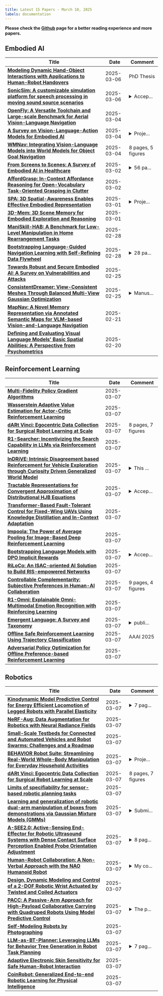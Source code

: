 ```yaml
---
title: Latest 15 Papers - March 10, 2025
labels: documentation
---
```

**Please check the [Github](https://github.com/zezhishao/MTS_Daily_ArXiv) page for a better reading experience and more papers.**

## Embodied AI
| **Title** | **Date** | **Comment** |
| --- | --- | --- |
| **[Modeling Dynamic Hand-Object Interactions with Applications to Human-Robot Handovers](http://arxiv.org/abs/2503.04879v1)** | 2025-03-06 | PhD Thesis |
| **[SonicSim: A customizable simulation platform for speech processing in moving sound source scenarios](http://arxiv.org/abs/2410.01481v2)** | 2025-03-06 | <details><summary>Accep...</summary><p>Accepted by ICLR 2025</p></details> |
| **[OpenFly: A Versatile Toolchain and Large-scale Benchmark for Aerial Vision-Language Navigation](http://arxiv.org/abs/2502.18041v3)** | 2025-03-04 |  |
| **[A Survey on Vision-Language-Action Models for Embodied AI](http://arxiv.org/abs/2405.14093v4)** | 2025-03-04 | <details><summary>Proje...</summary><p>Project page: https://github.com/yueen-ma/Awesome-VLA</p></details> |
| **[WMNav: Integrating Vision-Language Models into World Models for Object Goal Navigation](http://arxiv.org/abs/2503.02247v1)** | 2025-03-04 | 8 pages, 5 figures |
| **[From Screens to Scenes: A Survey of Embodied AI in Healthcare](http://arxiv.org/abs/2501.07468v3)** | 2025-03-02 | <details><summary>56 pa...</summary><p>56 pages, 11 figures, manuscript accepted by Information Fusion</p></details> |
| **[AffordGrasp: In-Context Affordance Reasoning for Open-Vocabulary Task-Oriented Grasping in Clutter](http://arxiv.org/abs/2503.00778v1)** | 2025-03-02 |  |
| **[SPA: 3D Spatial-Awareness Enables Effective Embodied Representation](http://arxiv.org/abs/2410.08208v3)** | 2025-03-01 | <details><summary>Proje...</summary><p>Project Page: https://haoyizhu.github.io/spa/</p></details> |
| **[3D-Mem: 3D Scene Memory for Embodied Exploration and Reasoning](http://arxiv.org/abs/2411.17735v4)** | 2025-03-01 |  |
| **[ManiSkill-HAB: A Benchmark for Low-Level Manipulation in Home Rearrangement Tasks](http://arxiv.org/abs/2412.13211v3)** | 2025-02-28 |  |
| **[Bootstrapping Language-Guided Navigation Learning with Self-Refining Data Flywheel](http://arxiv.org/abs/2412.08467v2)** | 2025-02-28 | <details><summary>28 pa...</summary><p>28 pages, Code and data are available at https://github.com/wz0919/VLN-SRDF</p></details> |
| **[Towards Robust and Secure Embodied AI: A Survey on Vulnerabilities and Attacks](http://arxiv.org/abs/2502.13175v2)** | 2025-02-25 |  |
| **[ConsistentDreamer: View-Consistent Meshes Through Balanced Multi-View Gaussian Optimization](http://arxiv.org/abs/2502.09278v3)** | 2025-02-25 | <details><summary>Manus...</summary><p>Manuscript accepted by Pattern Recognition Letters. Project Page: https://onatsahin.github.io/ConsistentDreamer/</p></details> |
| **[MapNav: A Novel Memory Representation via Annotated Semantic Maps for VLM-based Vision-and-Language Navigation](http://arxiv.org/abs/2502.13451v2)** | 2025-02-21 |  |
| **[Defining and Evaluating Visual Language Models' Basic Spatial Abilities: A Perspective from Psychometrics](http://arxiv.org/abs/2502.11859v2)** | 2025-02-20 |  |

## Reinforcement Learning
| **Title** | **Date** | **Comment** |
| --- | --- | --- |
| **[Multi-Fidelity Policy Gradient Algorithms](http://arxiv.org/abs/2503.05696v1)** | 2025-03-07 |  |
| **[Wasserstein Adaptive Value Estimation for Actor-Critic Reinforcement Learning](http://arxiv.org/abs/2501.10605v2)** | 2025-03-07 |  |
| **[dARt Vinci: Egocentric Data Collection for Surgical Robot Learning at Scale](http://arxiv.org/abs/2503.05646v1)** | 2025-03-07 | 8 pages, 7 figures |
| **[R1-Searcher: Incentivizing the Search Capability in LLMs via Reinforcement Learning](http://arxiv.org/abs/2503.05592v1)** | 2025-03-07 |  |
| **[InDRiVE: Intrinsic Disagreement based Reinforcement for Vehicle Exploration through Curiosity Driven Generalized World Model](http://arxiv.org/abs/2503.05573v1)** | 2025-03-07 | <details><summary>This ...</summary><p>This work has been submitted to IROS 2025 and is currently under review</p></details> |
| **[Tractable Representations for Convergent Approximation of Distributional HJB Equations](http://arxiv.org/abs/2503.05563v1)** | 2025-03-07 | <details><summary>Accep...</summary><p>Accepted to RLDM 2025</p></details> |
| **[Transformer-Based Fault-Tolerant Control for Fixed-Wing UAVs Using Knowledge Distillation and In-Context Adaptation](http://arxiv.org/abs/2411.02975v2)** | 2025-03-07 |  |
| **[Impoola: The Power of Average Pooling for Image-Based Deep Reinforcement Learning](http://arxiv.org/abs/2503.05546v1)** | 2025-03-07 |  |
| **[Bootstrapping Language Models with DPO Implicit Rewards](http://arxiv.org/abs/2406.09760v2)** | 2025-03-07 | <details><summary>Accep...</summary><p>Accepted in ICLR 2025</p></details> |
| **[RiLoCo: An ISAC-oriented AI Solution to Build RIS-empowered Networks](http://arxiv.org/abs/2503.05480v1)** | 2025-03-07 |  |
| **[Controllable Complementarity: Subjective Preferences in Human-AI Collaboration](http://arxiv.org/abs/2503.05455v1)** | 2025-03-07 | 9 pages, 4 figures |
| **[R1-Omni: Explainable Omni-Multimodal Emotion Recognition with Reinforcing Learning](http://arxiv.org/abs/2503.05379v1)** | 2025-03-07 |  |
| **[Emergent Language: A Survey and Taxonomy](http://arxiv.org/abs/2409.02645v2)** | 2025-03-07 | <details><summary>publi...</summary><p>published in Journal of Autonomous Agents and Multi-Agent Systems</p></details> |
| **[Offline Safe Reinforcement Learning Using Trajectory Classification](http://arxiv.org/abs/2412.15429v3)** | 2025-03-07 | AAAI 2025 |
| **[Adversarial Policy Optimization for Offline Preference-based Reinforcement Learning](http://arxiv.org/abs/2503.05306v1)** | 2025-03-07 |  |

## Robotics
| **Title** | **Date** | **Comment** |
| --- | --- | --- |
| **[Kinodynamic Model Predictive Control for Energy Efficient Locomotion of Legged Robots with Parallel Elasticity](http://arxiv.org/abs/2503.05666v1)** | 2025-03-07 | <details><summary>7 pag...</summary><p>7 pages, 6 figures. Accepted for publication at ICRA 2025</p></details> |
| **[NeRF-Aug: Data Augmentation for Robotics with Neural Radiance Fields](http://arxiv.org/abs/2411.02482v2)** | 2025-03-07 |  |
| **[Small-Scale Testbeds for Connected and Automated Vehicles and Robot Swarms: Challenges and a Roadmap](http://arxiv.org/abs/2503.05656v1)** | 2025-03-07 |  |
| **[BEHAVIOR Robot Suite: Streamlining Real-World Whole-Body Manipulation for Everyday Household Activities](http://arxiv.org/abs/2503.05652v1)** | 2025-03-07 | <details><summary>Proje...</summary><p>Project website: https://behavior-robot-suite.github.io/</p></details> |
| **[dARt Vinci: Egocentric Data Collection for Surgical Robot Learning at Scale](http://arxiv.org/abs/2503.05646v1)** | 2025-03-07 | 8 pages, 7 figures |
| **[Limits of specifiability for sensor-based robotic planning tasks](http://arxiv.org/abs/2503.05623v1)** | 2025-03-07 |  |
| **[Learning and generalization of robotic dual-arm manipulation of boxes from demonstrations via Gaussian Mixture Models (GMMs)](http://arxiv.org/abs/2503.05619v1)** | 2025-03-07 | <details><summary>Submi...</summary><p>Submitted to IROS 2025</p></details> |
| **[A-SEE2.0: Active-Sensing End-Effector for Robotic Ultrasound Systems with Dense Contact Surface Perception Enabled Probe Orientation Adjustment](http://arxiv.org/abs/2503.05569v1)** | 2025-03-07 | <details><summary>8 pag...</summary><p>8 pages, submitted for review</p></details> |
| **[Human-Robot Collaboration: A Non-Verbal Approach with the NAO Humanoid Robot](http://arxiv.org/abs/2503.00284v2)** | 2025-03-07 | <details><summary>My co...</summary><p>My co-author recommended to remove the submission beacause this was course project and human study i conducted is pretended study not actual ethical approved study. It can create false content on the researchers because some might take as real study instead of pretended study</p></details> |
| **[Design, Dynamic Modeling and Control of a 2-DOF Robotic Wrist Actuated by Twisted and Coiled Actuators](http://arxiv.org/abs/2503.05508v1)** | 2025-03-07 |  |
| **[PACC: A Passive-Arm Approach for High-Payload Collaborative Carrying with Quadruped Robots Using Model Predictive Control](http://arxiv.org/abs/2403.19862v3)** | 2025-03-07 | <details><summary>The p...</summary><p>The paper has 8 pages and 9 figures</p></details> |
| **[Self-Modeling Robots by Photographing](http://arxiv.org/abs/2503.05398v1)** | 2025-03-07 |  |
| **[LLM-as-BT-Planner: Leveraging LLMs for Behavior Tree Generation in Robot Task Planning](http://arxiv.org/abs/2409.10444v2)** | 2025-03-07 | <details><summary>7 pag...</summary><p>7 pages. Accepted to ICRA 2025</p></details> |
| **[Adaptive Electronic Skin Sensitivity for Safe Human-Robot Interaction](http://arxiv.org/abs/2409.06369v2)** | 2025-03-07 |  |
| **[CoinRobot: Generalized End-to-end Robotic Learning for Physical Intelligence](http://arxiv.org/abs/2503.05316v1)** | 2025-03-07 |  |

